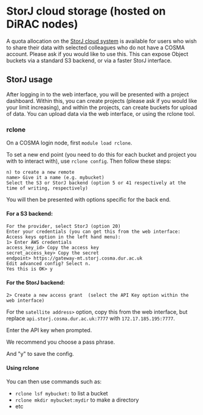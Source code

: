 # StorJ cloud storage (hosted on DiRAC nodes)

A quota allocation on the [StorJ cloud system](https://satellite.storj.cosma.dur.ac.uk/) is available for users who wish to share their data with selected colleagues who do not have a COSMA account.  Please ask if you would like to use this.  This can expose Object buckets via a standard S3 backend, or via a faster StorJ interface.

## StorJ usage

After logging in to the web interface, you will be presented with a project dashboard.  Within this, you can create projects (please ask if you would like your limit increasing), and within the projects, can create buckets for upload of data.  You can upload data via the web interface, or using the rclone tool.

### rclone

On a COSMA login node, first `module load rclone`.

To set a new end point (you need to do this for each bucket and project you with to interact with), use `rclone config`.  Then follow these steps:

```
n) to create a new remote
name> Give it a name (e.g. mybucket)
Select the S3 or StorJ backend (option 5 or 41 respectively at the time of writing, respectively)
```

You will then be presented with options specific for the back end.

#### For a S3 backend:

```
For the provider, select StorJ (option 20)
Enter your credentials (you can get this from the web interface: Access keys option in the left hand menu):
1> Enter AWS credentials
access_key_id> Copy the access key
secret_access_key> Copy the secret
endpoint> https://gateway-mt.storj.cosma.dur.ac.uk
Edit advanced config? Select n.
Yes this is OK> y
```

#### For the StorJ backend:

```
2> Create a new access grant  (select the API Key option within the web interface)
```

For the `satellite address>` option, copy this from the web interface, but replace `api.storj.cosma.dur.ac.uk:7777` with `172.17.185.195:7777`.

Enter the API key when prompted.

We recommend you choose a pass phrase.

And "y" to save the config.

#### Using rclone

You can then use commands such as:

- `rclone lsf mybucket:` to list a bucket
- `rclone mkdir mybucket:mydir` to make a directory
- etc

